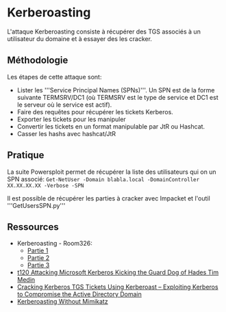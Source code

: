 # Kerberoasting

L'attaque Kerberoasting consiste à récupérer des TGS associés à un utilisateur du domaine et à essayer des les cracker.

## Méthodologie
Les étapes de cette attaque sont:
* Lister les '''Service Principal Names (SPNs)'''. Un SPN est de la forme suivante TERMSRV/DC1 (où TERMSRV est le type de service et DC1 est le serveur où le service est actif). 
* Faire des requêtes pour récupérer les tickets Kerberos.
* Exporter les tickets pour les manipuler
* Convertir les tickets en un format manipulable par JtR ou Hashcat.
* Casser les hashs avec hashcat/JtR

## Pratique
La suite Powersploit permet de récupérer la liste des utilisateurs qui on un SPN associé:
`Get-NetUser -Domain blabla.local -DomainController XX.XX.XX.XX -Verbose -SPN `

Il est possible de récupérer les parties à cracker avec Impacket et l'outil '''GetUsersSPN.py'''

## Ressources
* Kerberoasting - Room326:
	* [Partie 1](https://room362.com/post/2016/kerberoast-pt1/)
	* [Partie 2](https://room362.com/post/2016/kerberoast-pt2/)
	* [Partie 3](https://room362.com/post/2016/kerberoast-pt3/)
* [t120 Attacking Microsoft Kerberos Kicking the Guard Dog of Hades Tim Medin](https://www.youtube.com/watch?v=PUyhlN-E5MU)
* [Cracking Kerberos TGS Tickets Using Kerberoast – Exploiting Kerberos to Compromise the Active Directory Domain](https://adsecurity.org/?p=2293)
* [Kerberoasting Without Mimikatz](http://www.harmj0y.net/blog/powershell/kerberoasting-without-mimikatz/)
